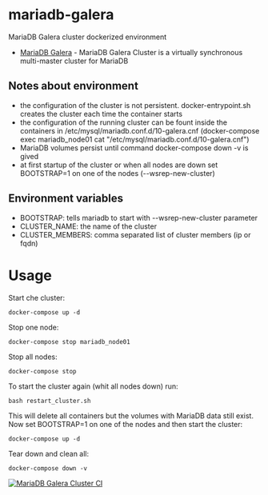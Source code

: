 # mariadb-galera
MariaDB Galera cluster dockerized environment

* [MariaDB Galera](https://mariadb.com/kb/en/what-is-mariadb-galera-cluster) - MariaDB Galera Cluster is a virtually synchronous multi-master cluster for MariaDB

## Notes about environment

* the configuration of the cluster is not persistent. docker-entrypoint.sh creates the cluster each time the container starts
* the configuration of the running cluster can be fount inside the containers in /etc/mysql/mariadb.conf.d/10-galera.cnf (docker-compose exec mariadb_node01 cat "/etc/mysql/mariadb.conf.d/10-galera.cnf")
* MariaDB volumes persist until command docker-compose down -v is gived
* at first startup of the cluster or when all nodes are down set BOOTSTRAP=1 on one of the nodes (--wsrep-new-cluster) 

## Environment variables

* BOOTSTRAP: tells mariadb to start with --wsrep-new-cluster parameter
* CLUSTER_NAME: the name of the cluster
* CLUSTER_MEMBERS: comma separated list of cluster members (ip or fqdn)

# Usage

Start che cluster:

```console
docker-compose up -d
```

Stop one node:

```console
docker-compose stop mariadb_node01
```

Stop all nodes:

```console
docker-compose stop
```

To start the cluster again (whit all nodes down) run:

```console
bash restart_cluster.sh
```

This will delete all containers but the volumes with MariaDB data still exist.
Now set BOOTSTRAP=1 on one of the nodes and then start the cluster:

```console
docker-compose up -d
```

Tear down and clean all:

```console
docker-compose down -v
```

[![MariaDB Galera Cluster CI](https://github.com/garutilorenzo/mariadb-galera/actions/workflows/ci.yml/badge.svg?branch=master)](https://github.com/garutilorenzo/mariadb-galera/actions/workflows/ci.yml)
